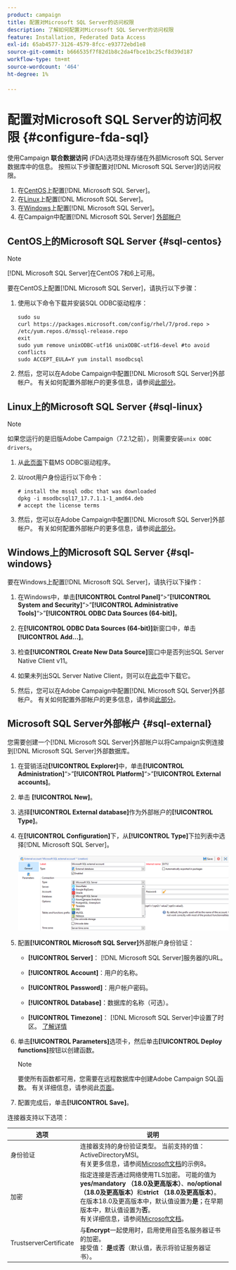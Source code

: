 ```yaml
---
product: campaign
title: 配置对Microsoft SQL Server的访问权限
description: 了解如何配置对Microsoft SQL Server的访问权限
feature: Installation, Federated Data Access
exl-id: 65ab4577-3126-4579-8fcc-e93772ebd1e8
source-git-commit: b666535f7f82d1b8c2da4fbce1bc25cf8d39d187
workflow-type: tm+mt
source-wordcount: '464'
ht-degree: 1%

---
```


# 配置对Microsoft SQL Server的访问权限 {#configure-fda-sql}



使用Campaign **联合数据访问** (FDA)选项处理存储在外部Microsoft SQL Server数据库中的信息。 按照以下步骤配置对[!DNL Microsoft SQL Server]的访问权限。

1. 在[CentOS](#sql-centos)上配置[!DNL Microsoft SQL Server]。
1. 在[Linux](#sql-linux)上配置[!DNL Microsoft SQL Server]。
1. 在[Windows](#sql-windows)上配置[!DNL Microsoft SQL Server]。
1. 在Campaign中配置[!DNL Microsoft SQL Server] [外部帐户](#sql-external)

## CentOS上的Microsoft SQL Server {#sql-centos}

>[!NOTE]
>
> [!DNL Microsoft SQL Server]在CentOS 7和6上可用。

要在CentOS上配置[!DNL Microsoft SQL Server]，请执行以下步骤：

1. 使用以下命令下载并安装SQL ODBC驱动程序：

   ```
   sudo su
   curl https://packages.microsoft.com/config/rhel/7/prod.repo > /etc/yum.repos.d/mssql-release.repo
   exit
   sudo yum remove unixODBC-utf16 unixODBC-utf16-devel #to avoid conflicts
   sudo ACCEPT_EULA=Y yum install msodbcsql
   ```

1. 然后，您可以在Adobe Campaign中配置[!DNL Microsoft SQL Server]外部帐户。 有关如何配置外部帐户的更多信息，请参阅[此部分](#sql-external)。

## Linux上的Microsoft SQL Server {#sql-linux}

>[!NOTE]
>
> 如果您运行的是旧版Adobe Campaign（7.2.1之前），则需要安装`unix ODBC drivers`。

1. 从[此页面](https://packages.microsoft.com/ubuntu/16.04/prod/pool/main/m/msodbcsql17/)下载MS ODBC驱动程序。

1. 以root用户身份运行以下命令：

   ```
   # install the mssql odbc that was downloaded
   dpkg -i msodbcsql17_17.7.1.1-1_amd64.deb
   # accept the license terms
   ```

1. 然后，您可以在Adobe Campaign中配置[!DNL Microsoft SQL Server]外部帐户。 有关如何配置外部帐户的更多信息，请参阅[此部分](#sql-external)。

## Windows上的Microsoft SQL Server {#sql-windows}

要在Windows上配置[!DNL Microsoft SQL Server]，请执行以下操作：

1. 在Windows中，单击&#x200B;**[!UICONTROL Control Panel]**“>”**[!UICONTROL System and Security]**“>”**[!UICONTROL Administrative Tools]**“>”**[!UICONTROL ODBC Data Sources (64-bit)]**。

1. 在&#x200B;**[!UICONTROL ODBC Data Sources (64-bit)]**&#x200B;新窗口中，单击&#x200B;**[!UICONTROL Add...]**。

1. 检查&#x200B;**[!UICONTROL Create New Data Source]**&#x200B;窗口中是否列出SQL Server Native Client v11。

1. 如果未列出SQL Server Native Client，则可以在[此页](https://www.microsoft.com/en-my/download/details.aspx?id=36434)中下载它。

1. 然后，您可以在Adobe Campaign中配置[!DNL Microsoft SQL Server]外部帐户。 有关如何配置外部帐户的更多信息，请参阅[此部分](#sql-external)。

## Microsoft SQL Server外部帐户 {#sql-external}

您需要创建一个[!DNL Microsoft SQL Server]外部帐户以将Campaign实例连接到[!DNL Microsoft SQL Server]外部数据库。

1. 在营销活动&#x200B;**[!UICONTROL Explorer]**&#x200B;中，单击&#x200B;**[!UICONTROL Administration]**“>”**[!UICONTROL Platform]**“>”**[!UICONTROL External accounts]**。

1. 单击 **[!UICONTROL New]**。

1. 选择&#x200B;**[!UICONTROL External database]**&#x200B;作为外部帐户的&#x200B;**[!UICONTROL Type]**。

1. 在&#x200B;**[!UICONTROL Configuration]**&#x200B;下，从&#x200B;**[!UICONTROL Type]**&#x200B;下拉列表中选择[!DNL Microsoft SQL Server]。

   ![](assets/sql.png)

1. 配置&#x200B;**[!UICONTROL Microsoft SQL Server]**&#x200B;外部帐户身份验证：

   * **[!UICONTROL Server]**： [!DNL Microsoft SQL Server]服务器的URL。

   * **[!UICONTROL Account]**：用户的名称。

   * **[!UICONTROL Password]**：用户帐户密码。

   * **[!UICONTROL Database]**：数据库的名称（可选）。

   * **[!UICONTROL Timezone]**： [!DNL Microsoft SQL Server]中设置了时区。 [了解详情](https://docs.microsoft.com/en-us/sql/t-sql/functions/current-timezone-transact-sql?view=sql-server-ver15)

1. 单击&#x200B;**[!UICONTROL Parameters]**&#x200B;选项卡，然后单击&#x200B;**[!UICONTROL Deploy functions]**&#x200B;按钮以创建函数。

   >[!NOTE]
   >
   >要使所有函数都可用，您需要在远程数据库中创建Adobe Campaign SQL函数。 有关详细信息，请参阅此[页面](../../configuration/using/adding-additional-sql-functions.md)。

1. 配置完成后，单击&#x200B;**[!UICONTROL Save]**。

连接器支持以下选项：

| 选项 | 说明 |
|---|---|
| 身份验证 | 连接器支持的身份验证类型。 当前支持的值： ActiveDirectoryMSI。 <br>有关更多信息，请参阅[Microsoft文档](https://docs.microsoft.com/en-us/sql/connect/odbc/using-azure-active-directory?view=sql-server-ver15#example-connection-strings)的示例8。 |
| 加密 | 指定连接是否通过网络使用TLS加密。 可能的值为&#x200B;**yes/mandatory （18.0及更高版本）**、**no/optional （18.0及更高版本）**&#x200B;和&#x200B;**strict （18.0及更高版本）**。 在版本18.0及更高版本中，默认值设置为&#x200B;**是**；在早期版本中，默认值设置为&#x200B;**否**。 <br>有关详细信息，请参阅[Microsoft文档](https://docs.microsoft.com/en-us/sql/connect/odbc/dsn-connection-string-attribute?view=azure-sqldw-latest#encrypt)。 |
| TrustserverCertificate | 与&#x200B;**Encrypt**&#x200B;一起使用时，启用使用自签名服务器证书的加密。 <br>接受值： **是**&#x200B;或&#x200B;**否**（默认值，表示将验证服务器证书）。 |
